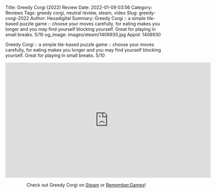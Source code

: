 Title: Greedy Corgi (2022) Review
Date: 2022-01-09 03:56
Category: Reviews
Tags: greedy corgi, neutral review, steam, video
Slug: greedy-corgi-2022
Author: Hexadigital
Summary: Greedy Corgi :: a simple tile-based puzzle game :: choose your moves carefully, for eating makes you longer and you may find yourself blocking yourself. Great for playing in small breaks. 5/10
og_image: images/steam/1408930.jpg
Appid: 1408930

Greedy Corgi :: a simple tile-based puzzle game :: choose your moves carefully, for eating makes you longer and you may find yourself blocking yourself. Great for playing in small breaks. 5/10

<center><iframe src="https://www.youtube.com/embed/LG0X3aXupHw?feature=oembed" allow="accelerometer; autoplay; encrypted-media; gyroscope; picture-in-picture" width="640" height="360" frameborder="0"></iframe>

Check out Greedy Corgi on [Steam](https://store.steampowered.com/app/1408930/?curator_clanid=34633900) or [Remember.Games](https://remember.games/game/2090/)!</center>